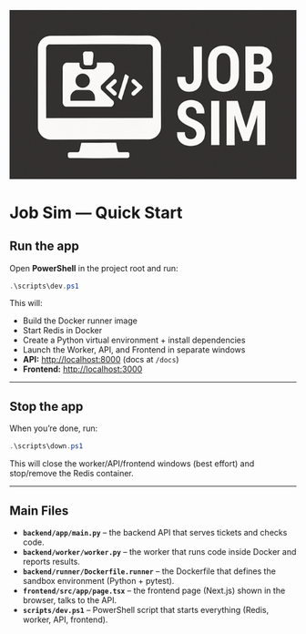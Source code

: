 ![Logo](logo.png)

# Job Sim — Quick Start

## Run the app

Open **PowerShell** in the project root and run:

```powershell
.\scripts\dev.ps1
````

This will:

* Build the Docker runner image
* Start Redis in Docker
* Create a Python virtual environment + install dependencies
* Launch the Worker, API, and Frontend in separate windows
* **API:** [http://localhost:8000](http://localhost:8000) (docs at `/docs`)
* **Frontend:** [http://localhost:3000](http://localhost:3000)

---

## Stop the app

When you’re done, run:

```powershell
.\scripts\down.ps1
```

This will close the worker/API/frontend windows (best effort) and stop/remove the Redis container.

---

## Main Files

* **`backend/app/main.py`** – the backend API that serves tickets and checks code.
* **`backend/worker/worker.py`** – the worker that runs code inside Docker and reports results.
* **`backend/runner/Dockerfile.runner`** – the Dockerfile that defines the sandbox environment (Python + pytest).
* **`frontend/src/app/page.tsx`** – the frontend page (Next.js) shown in the browser, talks to the API.
* **`scripts/dev.ps1`** – PowerShell script that starts everything (Redis, worker, API, frontend).
